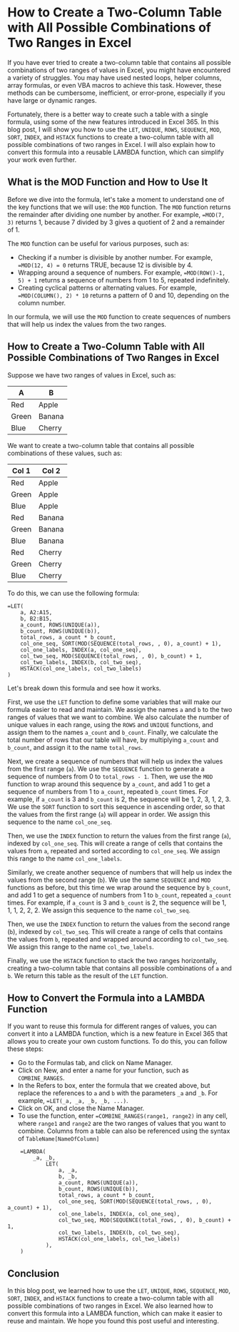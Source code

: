 # How to Create a Two-Column Table with All Possible Combinations of Two Ranges in Excel

If you have ever tried to create a two-column table that contains all possible combinations of two ranges of values in Excel, you might have encountered a variety of struggles. You may have used nested loops, helper columns, array formulas, or even VBA macros to achieve this task. However, these methods can be cumbersome, inefficient, or error-prone, especially if you have large or dynamic ranges.

Fortunately, there is a better way to create such a table with a single formula, using some of the new features introduced in Excel 365. In this blog post, I will show you how to use the `LET`, `UNIQUE`, `ROWS`, `SEQUENCE`, `MOD`, `SORT`, `INDEX`, and `HSTACK` functions to create a two-column table with all possible combinations of two ranges in Excel. I will also explain how to convert this formula into a reusable LAMBDA function, which can simplify your work even further.

## What is the MOD Function and How to Use It

Before we dive into the formula, let's take a moment to understand one of the key functions that we will use: the `MOD` function. The `MOD` function returns the remainder after dividing one number by another. For example, `=MOD(7, 3)` returns 1, because 7 divided by 3 gives a quotient of 2 and a remainder of 1.

The `MOD` function can be useful for various purposes, such as:

- Checking if a number is divisible by another number. For example, `=MOD(12, 4) = 0` returns TRUE, because 12 is divisible by 4.
- Wrapping around a sequence of numbers. For example, `=MOD(ROW()-1, 5) + 1` returns a sequence of numbers from 1 to 5, repeated indefinitely.
- Creating cyclical patterns or alternating values. For example, `=MOD(COLUMN(), 2) * 10` returns a pattern of 0 and 10, depending on the column number.

In our formula, we will use the `MOD` function to create sequences of numbers that will help us index the values from the two ranges.

## How to Create a Two-Column Table with All Possible Combinations of Two Ranges in Excel

Suppose we have two ranges of values in Excel, such as:

| A | B |
| - | - |
| Red | Apple |
| Green | Banana |
| Blue | Cherry |

We want to create a two-column table that contains all possible combinations of these values, such as:

| Col 1 | Col 2 |
| - | - |
| Red | Apple |
| Green | Apple |
| Blue | Apple |
| Red | Banana |
| Green | Banana |
| Blue | Banana |
| Red | Cherry |
| Green | Cherry |
| Blue | Cherry |

To do this, we can use the following formula:

```
=LET(
    a, A2:A15,
    b, B2:B15,
    a_count, ROWS(UNIQUE(a)),
    b_count, ROWS(UNIQUE(b)),
    total_rows, a_count * b_count,
    col_one_seq, SORT(MOD(SEQUENCE(total_rows, , 0), a_count) + 1),
    col_one_labels, INDEX(a, col_one_seq),
    col_two_seq, MOD(SEQUENCE(total_rows, , 0), b_count) + 1,
    col_two_labels, INDEX(b, col_two_seq),
    HSTACK(col_one_labels, col_two_labels)
)
```

Let's break down this formula and see how it works.

First, we use the `LET` function to define some variables that will make our formula easier to read and maintain. We assign the names `a` and `b` to the two ranges of values that we want to combine. We also calculate the number of unique values in each range, using the `ROWS` and `UNIQUE` functions, and assign them to the names `a_count` and `b_count`. Finally, we calculate the total number of rows that our table will have, by multiplying `a_count` and `b_count`, and assign it to the name `total_rows`.

Next, we create a sequence of numbers that will help us index the values from the first range (`a`). We use the `SEQUENCE` function to generate a sequence of numbers from 0 to `total_rows - 1`. Then, we use the `MOD` function to wrap around this sequence by `a_count`, and add 1 to get a sequence of numbers from 1 to `a_count`, repeated `b_count` times. For example, if `a_count` is 3 and `b_count` is 2, the sequence will be 1, 2, 3, 1, 2, 3. We use the `SORT` function to sort this sequence in ascending order, so that the values from the first range (`a`) will appear in order. We assign this sequence to the name `col_one_seq`.

Then, we use the `INDEX` function to return the values from the first range (`a`), indexed by `col_one_seq`. This will create a range of cells that contains the values from `a`, repeated and sorted according to `col_one_seq`. We assign this range to the name `col_one_labels`.

Similarly, we create another sequence of numbers that will help us index the values from the second range (`b`). We use the same `SEQUENCE` and `MOD` functions as before, but this time we wrap around the sequence by `b_count`, and add 1 to get a sequence of numbers from 1 to `b_count`, repeated `a_count` times. For example, if `a_count` is 3 and `b_count` is 2, the sequence will be 1, 1, 1, 2, 2, 2. We assign this sequence to the name `col_two_seq`.

Then, we use the `INDEX` function to return the values from the second range (`b`), indexed by `col_two_seq`. This will create a range of cells that contains the values from `b`, repeated and wrapped around according to `col_two_seq`. We assign this range to the name `col_two_labels`.

Finally, we use the `HSTACK` function to stack the two ranges horizontally, creating a two-column table that contains all possible combinations of `a` and `b`. We return this table as the result of the `LET` function.

## How to Convert the Formula into a LAMBDA Function

If you want to reuse this formula for different ranges of values, you can convert it into a LAMBDA function, which is a new feature in Excel 365 that allows you to create your own custom functions. To do this, you can follow these steps:

- Go to the Formulas tab, and click on Name Manager.
- Click on New, and enter a name for your function, such as `COMBINE_RANGES`.
- In the Refers to box, enter the formula that we created above, but replace the references to `a` and `b` with the parameters `_a` and `_b`. For example, `=LET(_a, _a, _b, _b, ...)`.
- Click on OK, and close the Name Manager.
- To use the function, enter `=COMBINE_RANGES(range1, range2)` in any cell, where `range1` and `range2` are the two ranges of values that you want to combine. Columns from a table can also be referenced using the syntax of `TableName[NameOfColumn]`

```
    =LAMBDA(
        _a, _b,
            LET(
                a, _a,
                b, _b,
                a_count, ROWS(UNIQUE(a)),
                b_count, ROWS(UNIQUE(b)),
                total_rows, a_count * b_count,
                col_one_seq, SORT(MOD(SEQUENCE(total_rows, , 0), a_count) + 1),
                col_one_labels, INDEX(a, col_one_seq),
                col_two_seq, MOD(SEQUENCE(total_rows, , 0), b_count) + 1,
                col_two_labels, INDEX(b, col_two_seq),
                HSTACK(col_one_labels, col_two_labels)
            ),
    )
```

## Conclusion

In this blog post, we learned how to use the `LET`, `UNIQUE`, `ROWS`, `SEQUENCE`, `MOD`, `SORT`, `INDEX`, and `HSTACK` functions to create a two-column table with all possible combinations of two ranges in Excel. We also learned how to convert this formula into a LAMBDA function, which can make it easier to reuse and maintain. We hope you found this post useful and interesting. 